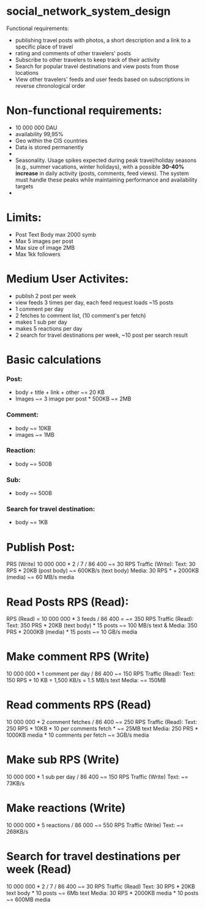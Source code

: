 # social_network_system_design

Functional requirements:
 - publishing travel posts with photos, a short description and a link to a specific place of travel
 - rating and comments of other travelers' posts
 - Subscribe to other travelers to keep track of their activity
 - Search for popular travel destinations and view posts from those locations
 - View other travelers' feeds and user feeds based on subscriptions in reverse chronological order


# Non-functional requirements:
 - 10 000 000 DAU
 - availability 99,95%
 - Geo within the CIS countries
 - Data is stored permanently
 - 
- Seasonality. Usage spikes expected during peak travel/holiday seasons (e.g., summer vacations, winter holidays), with a possible **30-40% increase** in daily activity (posts, comments, feed views). The system must handle these peaks while maintaining performance and availability targets
- 
# Limits:
 - Post Text Body max 2000 symb
 - Max 5 images per post
 - Max size of image 2MB
 - Max 1kk followers 
# Medium User Activites:
 - publish 2 post per week
 - view feeds 3 times per day, each feed request loads ~15 posts
 - 1 comment per day
 - 2 fetches to comment list, (10 comment's per fetch)
 - makes 1 sub per day
 - makes 5 reactions per day
 - 2 search for travel destinations per week, ~10 post per search result

# Basic calculations

### Post: 
 - body + title + link + other ~= 20 KB
 - Images ~= 3 image per post * 500KB ~= 2MB

### Comment:
- body ~= 10KB
- images ~= 1MB

### Reaction:
  - body ~= 500B
    
### Sub:
  - body ~= 500B

### Search for travel destination:
  - body ~= 1KB

# Publish Post:
PRS (Write) 10 000 000 * 2 / 7 / 86 400 ~= 30 RPS
Traffic (Write):
  Text: 30 RPS * 20KB (post body) ~= 600KB/s (text body)
  Media: 30 RPS * + 2000KB (media) ~= 60 MB/s media

# Read Posts RPS (Read):
RPS (Read) = 10 000 000 * 3 feeds / 86 400 = ~= 350 RPS
Traffic (Read): 
   Text: 350 PRS * 20KB (text body) * 15 posts ~= 100 MB/s text & 
   Media: 350 PRS * 2000KB (media)  * 15 posts ~= 10 GB/s media

# Make comment RPS (Write)
10 000 000 * 1 comment per day / 86 400 ~= 150 RPS
Traffic (Read):
  Text: 150 RPS * 10 KB = 1,500 KB/s = 1.5 MB/s text 
  Media: ~= 150MB 
  
# Read comments RPS (Read)
10 000 000 * 2 comment fetches / 86 400 ~= 250 RPS
Traffic (Read):
  Text:  250 RPS * 10KB * 10 per comments fetch *  ~= 25MB text 
  Media: 250 PRS * 1000KB media * 10 comments per fetch ~= 3GB/s media

# Make sub RPS (Write)
10 000 000 * 1 sub per day / 86 400 ~= 150 RPS
Traffic (Write)
  Text: ~= 73KB/s 

# Make reactions (Write)
10 000 000 * 5 reactions / 86 000 ~= 550 RPS
Traffic (Write)
  Text: ~= 268KB/s

# Search for travel destinations per week (Read)
10 000 000 * 2 / 7 / 86 400 ~= 30 RPS
Traffic (Read)
  Text: 30 RPS * 20KB text body * 10 posts ~= 6Mb text
  Media: 30 RPS * 2000KB media * 10 posts ~= 600MB media
